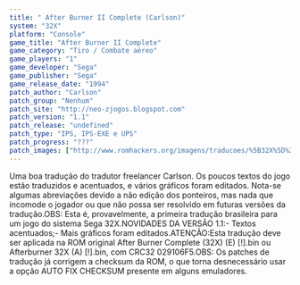 ```yaml
---
title: " After Burner II Complete (Carlson)"
system: "32X"
platform: "Console"
game_title: "After Burner II Complete"
game_category: "Tiro / Combate aéreo"
game_players: "1"
game_developer: "Sega"
game_publisher: "Sega"
game_release_date: "1994"
patch_author: "Carlson"
patch_group: "Nenhum"
patch_site: "http://neo-zjogos.blogspot.com"
patch_version: "1.1"
patch_release: "undefined"
patch_type: "IPS, IPS-EXE e UPS"
patch_progress: "???"
patch_images: ["http://www.romhackers.org/imagens/traducoes/%5B32X%5D%20After%20Burner%20II%20Complete%20-%20Carlson%20-%201.png","http://www.romhackers.org/imagens/traducoes/%5B32X%5D%20After%20Burner%20II%20Complete%20-%20Carlson%20-%202.png","http://www.romhackers.org/imagens/traducoes/%5B32X%5D%20After%20Burner%20II%20Complete%20-%20Carlson%20-%203.png"]
---
```

Uma boa tradução do tradutor freelancer Carlson. Os poucos textos do jogo estão traduzidos e acentuados, e vários gráficos foram editados. Nota-se algumas abreviações devido a não edição dos ponteiros, mas nada que incomode o jogador ou que não possa ser resolvido em futuras versões da tradução.OBS: Esta é, provavelmente, a primeira tradução brasileira para um jogo do sistema Sega 32X.NOVIDADES DA VERSÃO 1.1:- Textos acentuados;- Mais gráficos foram editados.ATENÇÃO:Esta tradução deve ser aplicada na ROM original After Burner Complete (32X) (E) [!].bin ou Afterburner 32X (A) [!].bin, com CRC32 029106F5.OBS: Os patches de tradução já corrigem a checksum da ROM, o que torna desnecessário usar a opção AUTO FIX CHECKSUM presente em alguns emuladores.